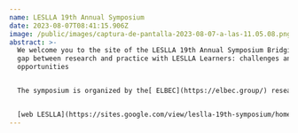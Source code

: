 ```yaml
---
name: LESLLA 19th Annual Symposium
date: 2023-08-07T08:41:15.906Z
image: /public/images/captura-de-pantalla-2023-08-07-a-las-11.05.08.png
abstract: >-
  We welcome you to the site of the LESLLA 19th Annual Symposium Bridging the
  gap between research and practice with LESLLA Learners: challenges and
  opportunities


  The symposium is organized by the[ ELBEC](https://elbec.group/) research group of the Autonomous University of Barcelona, and will take place in Barcelona on September 7-9, 2023. It will be an hybrid symposium: in person in Barcelona on Thursday September 7 and Friday September, 8 and virtual Saturday September, 9, 2023. The venue of the symposium will be the[ Residència d’investigadors](https://www.residencia-investigadors.es/) in Barcelona.


  [w﻿eb LESLLA](https://sites.google.com/view/leslla-19th-symposium/home?authuser=0)
---
```

